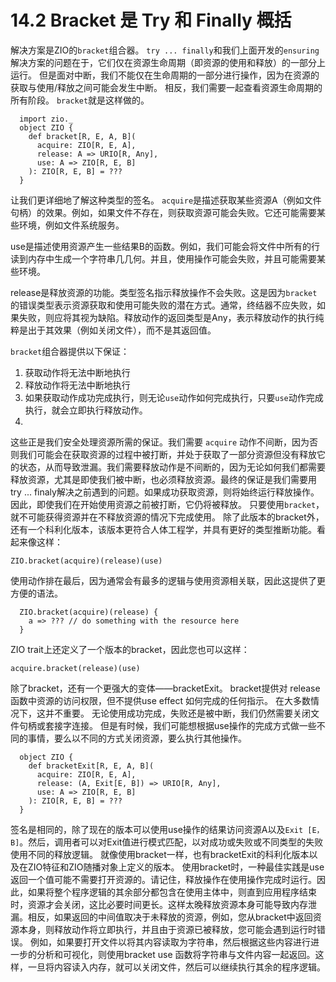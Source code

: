 # 14.2 Bracket 是 Try 和 Finally 概括
解决方案是ZIO的`bracket`组合器。 `try ... finally`和我们上面开发的`ensuring`解决方案的问题在于，它们仅在资源生命周期（即资源的使用和释放）的一部分上运行。 但是面对中断，我们不能仅在生命周期的一部分进行操作，因为在资源的获取与使用/释放之间可能会发生中断。 相反，我们需要一起查看资源生命周期的所有阶段。 `bracket`就是这样做的。

```
  import zio._
  object ZIO {
    def bracket[R, E, A, B](
      acquire: ZIO[R, E, A],
      release: A => URIO[R, Any],
      use: A => ZIO[R, E, B]
    ): ZIO[R, E, B] = ???
  }
```

让我们更详细地了解这种类型的签名。
`acquire`是描述获取某些资源A（例如文件句柄）的效果。例如，如果文件不存在，则获取资源可能会失败。它还可能需要某些环境，例如文件系统服务。

use是描述使用资源产生一些结果B的函数。例如，我们可能会将文件中所有的行读到内存中生成一个字符串几几何。并且，使用操作可能会失败，并且可能需要某些环境。

release是释放资源的功能。类型签名指示释放操作不会失败。这是因为`bracket`的错误类型表示资源获取和使用可能失败的潜在方式。通常，终结器不应失败，如果失败，则应将其视为缺陷。释放动作的返回类型是Any，表示释放动作的执行纯粹是出于其效果（例如关闭文件），而不是其返回值。

`bracket`组合器提供以下保证：
1. 获取动作将无法中断地执行
2. 释放动作将无法中断地执行
3. 如果获取动作成功完成执行，则无论`use`动作如何完成执行，只要`use`动作完成执行，就会立即执行释放动作。
4. 
这些正是我们安全处理资源所需的保证。我们需要 `acquire` 动作不间断，因为否则我们可能会在获取资源的过程中被打断，并处于获取了一部分资源但没有释放它的状态，从而导致泄漏。我们需要释放动作是不间断的，因为无论如何我们都需要释放资源，尤其是即使我们被中断，也必须释放资源。最终的保证是我们需要用try ... finaly解决之前遇到的问题。如果成功获取资源，则将始终运行释放操作。因此，即使我们在开始使用资源之前被打断，它仍将被释放。
只要使用`bracket`，就不可能获得资源并在不释放资源的情况下完成使用。
除了此版本的bracket外，还有一个科利化版本，该版本更符合人体工程学，并具有更好的类型推断功能。看起来像这样：
```
ZIO.bracket(acquire)(release)(use)
```
使用动作排在最后，因为通常会有最多的逻辑与使用资源相关联，因此这提供了更方便的语法。

```
  ZIO.bracket(acquire)(release) {
    a => ??? // do something with the resource here
  }
```

ZIO trait上还定义了一个版本的bracket，因此您也可以这样：
```
acquire.bracket(release)(use)
```
除了bracket，还有一个更强大的变体——bracketExit。 bracket提供对 release 函数中资源的访问权限，但不提供use effect 如何完成的任何指示。 在大多数情况下，这并不重要。 无论使用成功完成，失败还是被中断，我们仍然需要关闭文件句柄或套接字连接。 但是有时候，我们可能想根据use操作的完成方式做一些不同的事情，要么以不同的方式关闭资源，要么执行其他操作。

```
  object ZIO {
    def bracketExit[R, E, A, B](
      acquire: ZIO[R, E, A],
      release: (A, Exit[E, B]) => URIO[R, Any],
      use: A => ZIO[R, E, B]
    ): ZIO[R, E, B] = ???
  }
```

签名是相同的，除了现在的版本可以使用use操作的结果访问资源A以及`Exit [E，B]`。然后，调用者可以对Exit值进行模式匹配，以对成功或失败或不同类型的失败使用不同的释放逻辑。
就像使用bracket一样，也有bracketExit的科利化版本以及在ZIO特征和ZIO随播对象上定义的版本。
使用bracket时，一种最佳实践是use返回一个值可能不需要打开资源的。请记住，释放操作在使用操作完成时运行。因此，如果将整个程序逻辑的其余部分都包含在使用主体中，则直到应用程序结束时，资源才会关闭，这比必要时间更长。这样太晚释放资源本身可能导致内存泄漏。相反，如果返回的中间值取决于未释放的资源，例如，您从bracket中返回资源本身，则释放动作将立即执行，并且由于资源已被释放，您可能会遇到运行时错误。
例如，如果要打开文件以将其内容读取为字符串，然后根据这些内容进行进一步的分析和可视化，则使用bracket use 函数将字符串与文件内容一起返回。这样，一旦将内容读入内存，就可以关闭文件，然后可以继续执行其余的程序逻辑。
